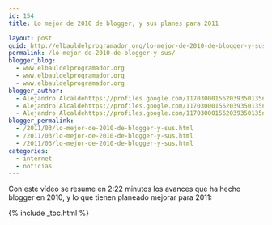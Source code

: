 ```yaml
---
id: 154
title: Lo mejor de 2010 de blogger, y sus planes para 2011

layout: post
guid: http://elbauldelprogramador.org/lo-mejor-de-2010-de-blogger-y-sus-planes-para-2011/
permalink: /lo-mejor-de-2010-de-blogger-y-sus/
blogger_blog:
  - www.elbauldelprogramador.org
  - www.elbauldelprogramador.org
  - www.elbauldelprogramador.org
blogger_author:
  - Alejandro Alcaldehttps://profiles.google.com/117030001562039350135noreply@blogger.com
  - Alejandro Alcaldehttps://profiles.google.com/117030001562039350135noreply@blogger.com
  - Alejandro Alcaldehttps://profiles.google.com/117030001562039350135noreply@blogger.com
blogger_permalink:
  - /2011/03/lo-mejor-de-2010-de-blogger-y-sus.html
  - /2011/03/lo-mejor-de-2010-de-blogger-y-sus.html
  - /2011/03/lo-mejor-de-2010-de-blogger-y-sus.html
categories:
  - internet
  - noticias
---
```

Con este vídeo se resume en 2:22 minutos los avances que ha hecho blogger en 2010, y lo que tienen planeado mejorar para 2011:  
  
<!--more-->

  
  




{% include _toc.html %}

